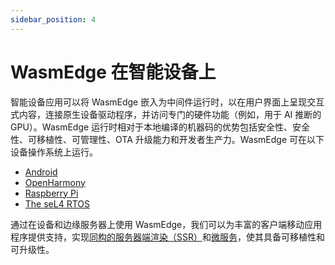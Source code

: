 ```yaml
---
sidebar_position: 4
---
```


# WasmEdge 在智能设备上

智能设备应用可以将 WasmEdge 嵌入为中间件运行时，以在用户界面上呈现交互式内容，连接原生设备驱动程序，并访问专门的硬件功能（例如，用于 AI 推断的 GPU）。WasmEdge 运行时相对于本地编译的机器码的优势包括安全性、安全性、可移植性、可管理性、OTA 升级能力和开发者生产力。WasmEdge 可在以下设备操作系统上运行。

- [Android](/category/build-and-run-wasmedge-on-android)
- [OpenHarmony](../../contribute/source/os/openharmony.md)
- [Raspberry Pi](../../contribute/source/os/raspberrypi.md)
- [The seL4 RTOS](../../contribute/source/os/sel4.md)

通过在设备和边缘服务器上使用 WasmEdge，我们可以为丰富的客户端移动应用程序提供支持，实现[同构的服务器端渲染（SSR）](../../develop/rust/ssr.md)和[微服务](../../start/build-and-run/docker_wasm.md#deploy-the-microservice-example)，使其具备可移植性和可升级性。
